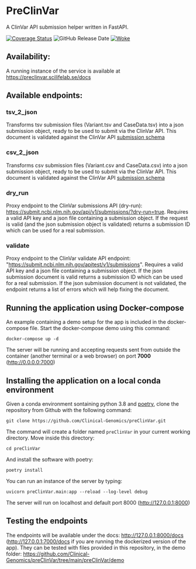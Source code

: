 # PreClinVar
A ClinVar API submission helper written in FastAPI.

[![Coverage Status][codecov-img]][codecov-url]
![GitHub Release Date][github-release-date]
[![Woke][woke-image]][woke-url]

## Availability:

A running instance of the service is available at https://preclinvar.scilifelab.se/docs

## Available endpoints:

### tsv_2_json

Transforms tsv submission files (Variant.tsv and CaseData.tsv) into a json submission object, ready to be used to submit via the ClinVar API. This document is validated against the ClinVar API [submission schema](https://www.ncbi.nlm.nih.gov/clinvar/docs/api_http/)

### csv_2_json

Transforms csv submission files (Variant.csv and CaseData.csv) into a json submission object, ready to be used to submit via the ClinVar API. This document is validated against the ClinVar API [submission schema](https://www.ncbi.nlm.nih.gov/clinvar/docs/api_http/)

### dry_run

Proxy endpoint to the ClinVar submissions API (dry-run): https://submit.ncbi.nlm.nih.gov/api/v1/submissions/?dry-run=true. Requires a valid API key and a json file containing a submission object. If the request is valid (and the json submission object is validated) returns a submission ID which can be used for a real submission.

### validate

Proxy endpoint to the ClinVar validate API endpoint: "https://submit.ncbi.nlm.nih.gov/apitest/v1/submissions". Requires a valid API key and a json file containing a submission object. If the json submission document is valid returns a submission ID which can be used for a real submission. If the json submission document is not validated, the endpoint returns a list of errors which will help fixing the document.

## Running the application using Docker-compose
An example containing a demo setup for the app is included in the docker-compose file. Start the docker-compose demo using this command:
```
docker-compose up -d
```
The server will be running and accepting requests sent from outside the container (another terminal or a web browser) on port <strong>7000</strong> (http://0.0.0.0:7000)


## Installing the application on a local conda environment

Given a conda environment sontaining python 3.8 and [poetry](https://github.com/python-poetry/poetry), clone the repository from Github with the following command:

```
git clone https://github.com/Clinical-Genomics/preClinVar.git
```

The command will create a folder named `preClinVar` in your current working directory. Move inside this directory:

```
cd preClinVar
```

And install the software with poetry:

```
poetry install
```

You can run an instance of the server by typing:

```
uvicorn preClinVar.main:app --reload --log-level debug
```

The server will run on localhost and default port 8000 (http://127.0.0.1:8000)


## Testing the endpoints

The endpoints will be available under the docs: http://127.0.0.1:8000/docs (http://127.0.0.1:7000/docs if you are running the dockerized version of the app).
They can be tested with files provided in this repository, in the demo folder: https://github.com/Clinical-Genomics/preClinVar/tree/main/preClinVar/demo


[codecov-img]: https://codecov.io/gh/Clinical-Genomics/preClinVar/branch/main/graph/badge.svg?token=ZE8LP4R3ZJ
[codecov-url]: https://codecov.io/gh/Clinical-Genomics/preClinVar
[github-release-date]: https://img.shields.io/github/release-date/Clinical-Genomics/preClinVar
[woke-image]: https://github.com/Clinical-Genomics/preClinVar/actions/workflows/woke.yml/badge.svg
[woke-url]: https://github.com/Clinical-Genomics/preClinVar/actions/workflows/woke.yml
